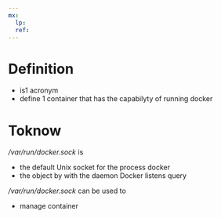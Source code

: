 ```yaml
---
mx:  
  lp:
  ref:
---
```


# Definition
- is1 acronym
- define 1 container that has the capabilyty of running docker

# Toknow
*/var/run/docker.sock* is 
  - the default Unix socket for the process docker
  - the object by with the daemon Docker listens query

*/var/run/docker.sock* can be used to
  - manage container
